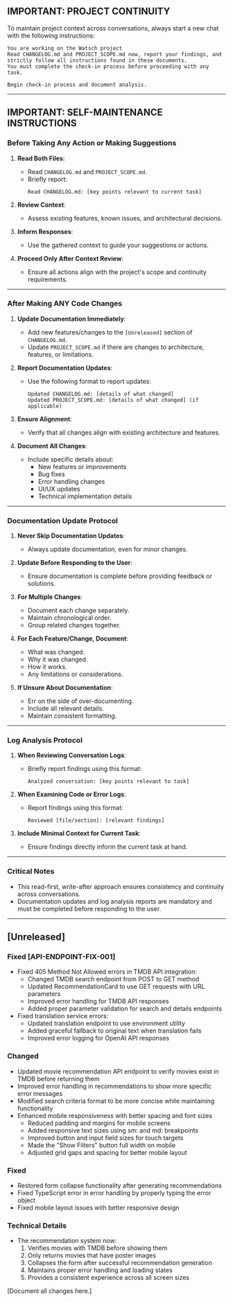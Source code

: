 ## **IMPORTANT: PROJECT CONTINUITY**

To maintain project context across conversations, always start a new chat with the following instructions:

```
You are working on the Watsch project
Read CHANGELOG.md and PROJECT_SCOPE.md now, report your findings, and strictly follow all instructions found in these documents.
You must complete the check-in process before proceeding with any task.

Begin check-in process and document analysis.
```

---

## **IMPORTANT: SELF-MAINTENANCE INSTRUCTIONS**

### **Before Taking Any Action or Making Suggestions**

1. **Read Both Files**:

   - Read `CHANGELOG.md` and `PROJECT_SCOPE.md`.
   - Briefly report:
     ```
     Read CHANGELOG.md: [key points relevant to current task]
     ```

2. **Review Context**:

   - Assess existing features, known issues, and architectural decisions.

3. **Inform Responses**:

   - Use the gathered context to guide your suggestions or actions.

4. **Proceed Only After Context Review**:
   - Ensure all actions align with the project's scope and continuity requirements.

---

### **After Making ANY Code Changes**

1. **Update Documentation Immediately**:

   - Add new features/changes to the `[Unreleased]` section of `CHANGELOG.md`.
   - Update `PROJECT_SCOPE.md` if there are changes to architecture, features, or limitations.

2. **Report Documentation Updates**:

   - Use the following format to report updates:
     ```
     Updated CHANGELOG.md: [details of what changed]
     Updated PROJECT_SCOPE.md: [details of what changed] (if applicable)
     ```

3. **Ensure Alignment**:

   - Verify that all changes align with existing architecture and features.

4. **Document All Changes**:
   - Include specific details about:
     - New features or improvements
     - Bug fixes
     - Error handling changes
     - UI/UX updates
     - Technical implementation details

---

### **Documentation Update Protocol**

1. **Never Skip Documentation Updates**:

   - Always update documentation, even for minor changes.

2. **Update Before Responding to the User**:

   - Ensure documentation is complete before providing feedback or solutions.

3. **For Multiple Changes**:

   - Document each change separately.
   - Maintain chronological order.
   - Group related changes together.

4. **For Each Feature/Change, Document**:

   - What was changed.
   - Why it was changed.
   - How it works.
   - Any limitations or considerations.

5. **If Unsure About Documentation**:
   - Err on the side of over-documenting.
   - Include all relevant details.
   - Maintain consistent formatting.

---

### **Log Analysis Protocol**

1. **When Reviewing Conversation Logs**:

   - Briefly report findings using this format:
     ```
     Analyzed conversation: [key points relevant to task]
     ```

2. **When Examining Code or Error Logs**:

   - Report findings using this format:
     ```
     Reviewed [file/section]: [relevant findings]
     ```

3. **Include Minimal Context for Current Task**:
   - Ensure findings directly inform the current task at hand.

---

### **Critical Notes**

- This read-first, write-after approach ensures consistency and continuity across conversations.
- Documentation updates and log analysis reports are mandatory and must be completed before responding to the user.

---

## [Unreleased]

### Fixed [API-ENDPOINT-FIX-001]

- Fixed 405 Method Not Allowed errors in TMDB API integration:
  - Changed TMDB search endpoint from POST to GET method
  - Updated RecommendationCard to use GET requests with URL parameters
  - Improved error handling for TMDB API responses
  - Added proper parameter validation for search and details endpoints
- Fixed translation service errors:
  - Updated translation endpoint to use environment utility
  - Added graceful fallback to original text when translation fails
  - Improved error logging for OpenAI API responses

### Changed

- Updated movie recommendation API endpoint to verify movies exist in TMDB before returning them
- Improved error handling in recommendations to show more specific error messages
- Modified search criteria format to be more concise while maintaining functionality
- Enhanced mobile responsiveness with better spacing and font sizes
  - Reduced padding and margins for mobile screens
  - Added responsive text sizes using sm: and md: breakpoints
  - Improved button and input field sizes for touch targets
  - Made the "Show Filters" button full width on mobile
  - Adjusted grid gaps and spacing for better mobile layout

### Fixed

- Restored form collapse functionality after generating recommendations
- Fixed TypeScript error in error handling by properly typing the error object
- Fixed mobile layout issues with better responsive design

### Technical Details

- The recommendation system now:
  1. Verifies movies with TMDB before showing them
  2. Only returns movies that have poster images
  3. Collapses the form after successful recommendation generation
  4. Maintains proper error handling and loading states
  5. Provides a consistent experience across all screen sizes

[Document all changes here.]
